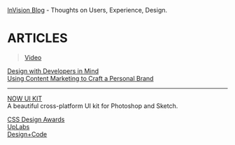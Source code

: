 [InVision Blog](http://blog.invisionapp.com/) - Thoughts on Users, Experience, Design.
# ARTICLES
> [Video](http://blog.invisionapp.com/category/video/)<br />


[Design with Developers in Mind](http://blog.invisionapp.com/design-with-developers-in-mind/)<br />
[Using Content Marketing to Craft a Personal Brand](http://blog.invisionapp.com/content-marketing-personal-brand/)<br />

___

[NOW UI KIT](https://www.invisionapp.com/now)<br />
A beautiful cross-platform UI kit for Photoshop and Sketch.



[CSS Design Awards](http://www.cssdesignawards.com/)<br />
[UpLabs](https://www.uplabs.com/)<br />
[Design+Code](https://designcode.io/)<br />
